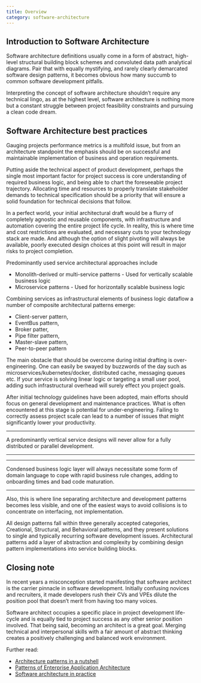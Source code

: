 ```yaml
---
title: Overview
category: software-architecture
---
```


## Introduction to Software Architecture

Software architecture definitions usually come in a form of abstract, high-level structural building block schemes and convoluted data path analytical diagrams. Pair that with equally mystifying, and rarely clearly demarcated software design patterns, it becomes obvious how many succumb to common software development pitfalls.    

Interpreting the concept of software architecture shouldn’t require any technical lingo, as at the highest level, software architecture is nothing more but a constant struggle between project feasibility constraints and pursuing a clean code dream.

## Software Architecture best practices

Gauging projects performance metrics is a multifold issue, but from an architecture standpoint the emphasis should be on successful and maintainable implementation of business and operation requirements.

Putting aside the technical aspect of product development, perhaps the single most important factor for project success is core understanding of required business logic, and being able to chart the foreseeable project trajectory. Allocating time and resources to properly translate stakeholder demands to technical specification should be a priority that will ensure a solid foundation for technical decisions that follow.

In a perfect world, your initial architectural draft would be a flurry of completely agnostic and reusable components, with infrastructure and automation covering the entire project life cycle. In reality, this is where time and cost restrictions are evaluated, and necessary cuts to your technology stack are made. And although the option of slight pivoting will always be available, poorly executed design choices at this point will result in major risks to project completion.  

Predominantly used service architectural approaches include

* Monolith-derived or multi-service patterns - Used for vertically scalable business logic
* Microservice patterns - Used for horizontally scalable business logic

Combining services as infrastructural elements of business logic dataflow a number of composite architectural patterns emerge:

* Client-server pattern,
* EventBus pattern,
* Broker patter,
* Pipe filter pattern,
* Master-slave pattern,
* Peer-to-peer pattern

The main obstacle that should be overcome during initial drafting is over-engineering. One can easily be swayed by buzzwords of the day such as microservices/kubernetes/docker, distributed cache, messaging queues etc. If your service is solving linear logic or targeting a small user pool, adding such infrastructural overhead will surely effect you project goals.

After initial technology guidelines have been adopted, main efforts should focus on general development and maintenance practices. What is often encountered at this stage is potential for under-engineering. Failing to correctly assess project scale can lead to a number of issues that might significantly lower your productivity. 

---

 A predominantly vertical service designs will never allow for a fully distributed or parallel development. 

---

---

Condensed business logic layer will always necessitate some form of domain language to cope with rapid business rule changes, adding to onboarding times and bad code maturation. 

---

Also, this is where line separating architecture and development patterns becomes less visible, and one of the easiest ways to avoid collisions is to concentrate on interfacing, not implementation.

All design patterns fall within three generally accepted categories, Creational, Structural, and Behavioral patterns, and they present solutions to single and typically recurring software development issues. Architectural patterns add a layer of abstraction and complexity by combining design pattern implementations into service building blocks.

## Closing note

In recent years a misconception started manifesting that software architect is the carrier pinnacle in software development. Initially confusing novices and recruiters, it made developers rush their CVs and VPEs dilute the position pool that doesn’t merit from having too many voices.    

Software architect occupies a specific place in project development life-cycle and is equally tied to project success as any other senior position involved. That being said, becoming an architect is a great goal. Merging technical and interpersonal skills with a fair amount of abstract thinking creates a positively challenging and balanced work environment.

Further read:   
* [Architecture patterns in a nutshell](https://towardsdatascience.com/10-common-software-architectural-patterns-in-a-nutshell-a0b47a1e9013)
* [Patterns of Enterprise Application Architecture](https://www.martinfowler.com/books/eaa.html)
* [Software architecture in practice](https://www.oreilly.com/library/view/software-architecture-in/9780132942799/)

